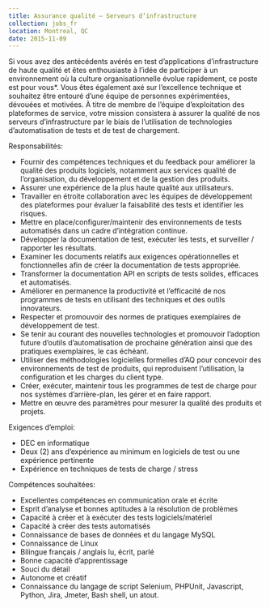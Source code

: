 ```yaml
---
title: Assurance qualité – Serveurs d’infrastructure
collection: jobs_fr
location: Montreal, QC
date: 2015-11-09
---
```


Si vous avez des antécédents avérés en test d’applications d’infrastructure de haute qualité et êtes enthousiaste à l’idée de participer à un environnement où la culture organisationnelle évolue rapidement, ce poste est pour vous*. Vous êtes également axé sur l’excellence technique et souhaitez être entouré d’une équipe de personnes expérimentées, dévouées et motivées. À titre de membre de l’équipe d’exploitation des plateformes de service, votre mission consistera à assurer la qualité de nos serveurs d’infrastructure par le biais de l’utilisation de technologies d’automatisation de tests et de test de chargement.


Responsabilités:

- Fournir des compétences techniques et du feedback pour améliorer la qualité des produits logiciels, notamment aux services qualité de l’organisation, du développement et de la gestion des produits.
- Assurer une expérience de la plus haute qualité aux utilisateurs.
- Travailler en étroite collaboration avec les équipes de développement des plateformes pour évaluer la faisabilité des tests et identifier les risques.
- Mettre en place/configurer/maintenir des environnements de tests automatisés dans un cadre d’intégration continue.
- Développer la documentation de test, exécuter les tests, et surveiller / rapporter les résultats.
- Examiner les documents relatifs aux exigences opérationnelles et fonctionnelles afin de créer la documentation de tests appropriée.
- Transformer la documentation API en scripts de tests solides, efficaces et automatisés. 
- Améliorer en permanence la productivité et l’efficacité de nos programmes de tests en utilisant des techniques et des outils innovateurs.
- Respecter et promouvoir des normes de pratiques exemplaires de développement de test.
- Se tenir au courant des nouvelles technologies et promouvoir l’adoption future d’outils d’automatisation de prochaine génération ainsi que des pratiques exemplaires, le cas échéant.
- Utiliser des méthodologies logicielles formelles d’AQ pour concevoir des environnements de test de produits, qui reproduisent l’utilisation, la configuration et les charges du client type.
- Créer, exécuter, maintenir tous les programmes de test de charge pour nos systèmes d’arrière-plan, les gérer et en faire rapport.
- Mettre en œuvre des paramètres pour mesurer la qualité des produits et projets.


Exigences d’emploi:

- DEC en informatique
- Deux (2) ans d’expérience au minimum en logiciels de test ou une expérience pertinente
- Expérience en techniques de tests de charge / stress
 

Compétences souhaitées:
 
- Excellentes compétences en communication orale et écrite
- Esprit d’analyse et bonnes aptitudes à la résolution de problèmes
- Capacité à créer et à exécuter des tests logiciels/matériel
- Capacité à créer des tests automatisés
- Connaissance de bases de données et du langage MySQL
- Connaissance de Linux
- Bilingue français / anglais lu, écrit, parlé
- Bonne capacité d’apprentissage
- Souci du détail
- Autonome et créatif
- Connaissance du langage de script Selenium, PHPUnit, Javascript, Python, Jira, Jmeter, Bash shell, un atout.